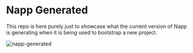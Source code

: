 # Napp Generated

This repo is here purely just to showcase what the current version of Napp is generating
when it is being used to bootstrap a new project.

![napp-generated](https://github.com/damiensedgwick/napp-generated/assets/42817702/7e4ea80c-bc6a-4a72-8aef-5e8b769a49dd)
